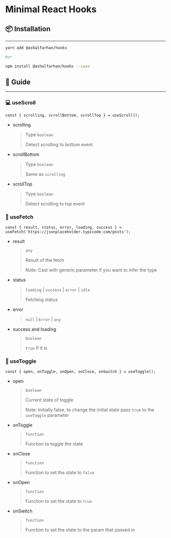 # Minimal React Hooks

## 📦 Installation

---

```bash
yarn add @ashalfarhan/hooks

#or

npm install @ashalfarhan/hooks --save
```

## 🔧 Guide

---

### 💻 useScroll

```tsx
const { scrolling, scrollBottom, scrollTop } = useScroll();
```

- scrolling

  > Type `boolean`
  >
  > Detect scrolling to bottom event

- scrollBottom

  > Type `boolean`
  >
  > Same as `scrolling`

- scrollTop

  > Type `boolean`
  >
  > Detect scrolling to top event

### 🍳 useFetch

```tsx
const { result, status, error, loading, success } = useFetch('https://jsonplaceholder.typicode.com/posts');
```

- result

  > `any`
  >
  > Result of the fetch
  >
  > Note: Cast with generic parameter if you want to infer the type

- status

  > `loading` | `success` | `error` | `idle`
  >
  > Fetching status

- error

  > `null` | `Error` | `any`

- success and loading

  > `boolean`
  >
  > `true` If it is

### 🧲 useToggle

```tsx
const { open, onToggle, onOpen, onClose, onSwitch } = useToggle();
```

- open

  > `boolean`
  >
  > Current state of toggle
  >
  > Note: Initially false, to change the initial state pass `true` to the `useToggle` parameter

- onToggle

  > `function`
  >
  > Function to toggle the state

- onClose

  > `function`
  >
  > Function to set the state to `false`

- onOpen

  > `function`
  >
  > Function to set the state to `true`

- onSwitch

  > `function`
  >
  > Function to set the state to the param that passed in
